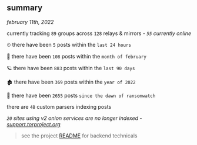 
## summary
_february 11th, 2022_

currently tracking `89` groups across `128` relays & mirrors - _`55` currently online_

⏲ there have been `5` posts within the `last 24 hours`

🦈 there have been `108` posts within the `month of february`

🪐 there have been `883` posts within the `last 90 days`

🏚 there have been `369` posts within the `year of 2022`

🦕 there have been `2655` posts `since the dawn of ransomwatch`

there are `48` custom parsers indexing posts

_`20` sites using v2 onion services are no longer indexed - [support.torproject.org](https://support.torproject.org/onionservices/v2-deprecation/)_

> see the project [README](https://github.com/thetanz/ransomwatch#ransomwatch--) for backend technicals
